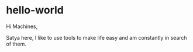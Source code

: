 # hello-world

Hi Machines,

Satya here, I like to use tools to make life easy and am constantly in search of them.
